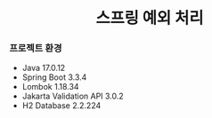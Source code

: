 <h1 style="text-align: center">
    스프링 예외 처리
</h1>

### 프로젝트 환경

- Java 17.0.12
- Spring Boot 3.3.4
- Lombok 1.18.34
- Jakarta Validation API 3.0.2
- H2 Database 2.2.224